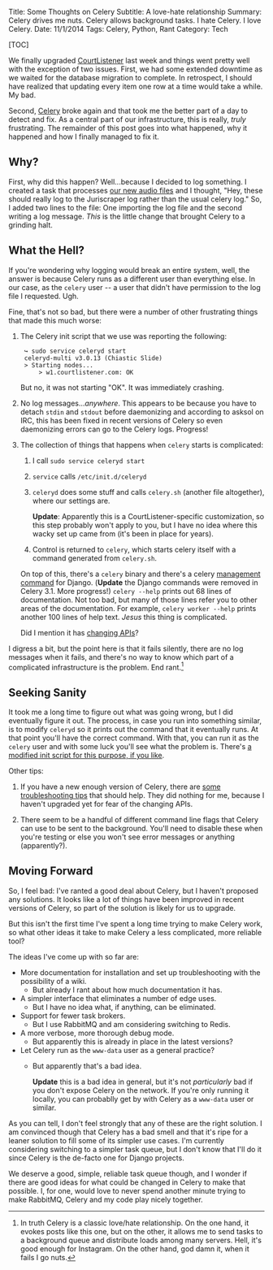 Title: Some Thoughts on Celery
Subtitle: A love-hate relationship
Summary: Celery drives me nuts. Celery allows background tasks. I hate Celery. I love Celery.
Date: 11/1/2014
Tags: Celery, Python, Rant 
Category: Tech

[TOC]

We finally upgraded [CourtListener][cl] last week and things went pretty well with the exception of two issues. First, we had some extended downtime as we waited for the database migration to complete. In retrospect, I should have realized that updating every item one row at a time would take a while. My bad. 

Second, [Celery][1] broke again and that took me the better part of a day to detect and fix. As a central part of our infrastructure, this is really, *truly* frustrating. The remainder of this post goes into what happened, why it happened and how I finally managed to fix it. 


## Why?

First, why did this happen? Well...because I decided to log something. I created a task that processes [our new audio files][flp-oa] and I thought, "Hey, these should really log to the Juriscraper log rather than the usual celery log." So, I added two lines to the file: One importing the log file and the second writing a log message. *This* is the little change that brought Celery to a grinding halt. 


## What the Hell? 

If you're wondering why logging would break an entire system, well, the answer is because Celery runs as a different user than everything else. In our case, as the `celery` user -- a user that didn't have permission to the log file I requested. Ugh. 

Fine, that's not so bad, but there were a number of other frustrating things that made this much worse:
 
1. The Celery init script that we use was reporting the following:
    
        ↪ sudo service celeryd start
        celeryd-multi v3.0.13 (Chiastic Slide)
        > Starting nodes...
            > w1.courtlistener.com: OK

    But no, it was not starting "OK". It was immediately crashing.
    
2. No log messages...*anywhere*. This appears to be because you have to detach `stdin` and `stdout` before daemonizing and according to asksol on IRC, this has been fixed in recent versions of Celery so even daemonizing errors can go to the Celery logs. Progress!
 
3. The collection of things that happens when `celery` starts is complicated:

    1. I call `sudo service celeryd start`
    
    1. `service` calls `/etc/init.d/celeryd`
    
    1. `celeryd` does some stuff and calls `celery.sh` (another file altogether), where our settings are.
    
        **Update**: Apparently this is a CourtListener-specific customization, so this step probably won't apply to you, but I have no idea where this wacky set up came from (it's been in place for years).
    
    1. Control is returned to `celery`, which starts celery itself with a command generated from `celery.sh`.
    
    On top of this, there's a `celery` binary and there's a celery [management command][dj-man] for Django. (**Update** the Django commands were removed in Celery 3.1. More progress!) `celery --help` prints out 68 lines of documentation. Not too bad, but many of those lines refer you to other areas of the documentation. For example, `celery worker --help` prints another 100 lines of help text. *Jesus* this thing is complicated. 
    
    Did I mention it has [changing APIs][apis]?
    
I digress a bit, but the point here is that it fails silently, there are no log messages when it fails, and there's no way to know which part of a complicated infrastructure is the problem. End rant.[^1]


## Seeking Sanity

It took me a long time to figure out what was going wrong, but I did eventually figure it out. The process, in case you run into something similar, is to modify `celeryd` so it prints out the command that it eventually runs. At that point you'll have the correct command. With that, you can run it as the `celery` user and with some luck you'll see what the problem is. There's [a modified init script for this purpose, if you like][dry].
 
Other tips:

1. If you have a new enough version of Celery, there are [some troubleshooting tips][trouble] that should help. They did nothing for me, because I haven't upgraded yet for fear of the changing APIs.

2. There seem to be a handful of different command line flags that Celery can use to be sent to the background. You'll need to disable these when you're testing or else you won't see error messages or anything (apparently?).


## Moving Forward

So, I feel bad: I've ranted a good deal about Celery, but I haven't proposed any solutions. It looks like a lot of things have been improved in recent versions of Celery, so part of the solution is likely for us to upgrade. 

But this isn't the first time I've spent a long time trying to make Celery work, so what other ideas it take to make Celery a less complicated, more reliable tool? 

The ideas I've come up with so far are: 

 - More documentation for installation and set up troubleshooting with the possibility of a wiki.
    - But already I rant about how much documentation it has.
 - A simpler interface that eliminates a number of edge uses.
    - But I have no idea what, if anything, can be eliminated. 
 - Support for fewer task brokers.
    - But I use RabbitMQ and am considering switching to Redis.
 - A more verbose, more thorough debug mode.
    - But apparently this is already in place in the latest versions?
 - Let Celery run as the `www-data` user as a general practice?
    - But apparently that's a bad idea. 
    
        **Update** this is a bad idea in general, but it's not *particularly* bad if you don't expose Celery on the network. If you're only running it locally, you can probablly get by with Celery as a `www-data` user or similar. 
   
As you can tell, I don't feel strongly that any of these are the right solution. I am convinced though that Celery has a bad smell and that it's ripe for a leaner solution to fill some of its simpler use cases. I'm currently considering switching to a simpler task queue, but I don't know that I'll do it since Celery is the de-facto one for Django projects.

We deserve a good, simple, reliable task queue though, and I wonder if there are good ideas for what could be changed in Celery to make that possible. I, for one, would love to never spend another minute trying to make RabbitMQ, Celery and my code play nicely together. 


[^1]: In truth Celery is a classic love/hate relationship. On the one hand, it evokes posts like this one, but on the other, it allows me to send tasks to a background queue and distribute loads among many servers. Hell, it's good enough for Instagram. On the other hand, god damn it, when it fails I go nuts.

[1]: http://www.celeryproject.org/
[flp-oa]: http://freelawproject.org/2014/10/31/announcing-oral-arguments-on-courtlistener-2/
[dj-man]: https://docs.djangoproject.com/en/dev/howto/custom-management-commands/
[apis]: http://seeknuance.com/2012/07/30/celery-api-changes-drive-me-nuts/
[dry]: http://stackoverflow.com/a/21883578/64911
[trouble]: http://celery.readthedocs.org/en/latest/tutorials/daemonizing.html#troubleshooting
[cl]: https://www.courtlistener.com

